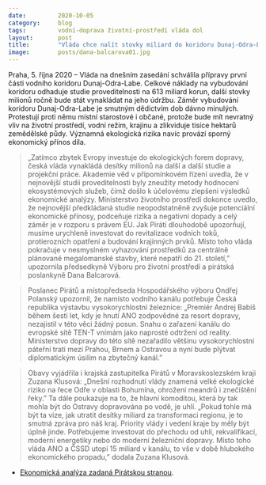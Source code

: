 ```yaml
---
date:         2020-10-05
category:     blog
tags:         vodní-doprava životní-prostředí vláda dol
layout:       post
title:        "Vláda chce nalít stovky miliard do koridoru Dunaj-Odra-Labe. Přínosy pro ekonomiku jsou sporné, ekologické dopady drtivé"
image:        posts/dana-balcarova01.jpg
---
```


 

Praha, 5. října 2020 – Vláda na dnešním zasedání schválila přípravy první části vodního koridoru Dunaj-Odra-Labe. Celkové náklady na vybudování koridoru odhaduje studie proveditelnosti na 613 miliard korun, další stovky milionů ročně bude stát vynakládat na jeho údržbu. Záměr vybudování koridoru Dunaj-Odra-Labe je smutným dědictvím dob dávno minulých. Protestují proti němu místní starostové i občané, protože bude mít nevratný vliv na životní prostředí, vodní režim, krajinu a zlikviduje tisíce hektarů zemědělské půdy. Významná ekologická rizika navíc provází sporný ekonomický přínos díla.

> „Zatímco zbytek Evropy investuje do ekologických forem dopravy, česká vláda vynakládá desítky milionů na další a další studie a projekční práce. Akademie věd v připomínkovém řízení uvedla, že v nejnovější studii proveditelnosti byly zneužity metody hodnocení ekosystémových služeb, čímž došlo k účelovému zlepšení výsledků ekonomické analýzy. Ministerstvo životního prostředí dokonce uvedlo, že nejnovější předkládaná studie neopodstatněně zvyšuje potenciální ekonomické přínosy, podceňuje rizika a negativní dopady a celý záměr je v rozporu s právem EU. Jak Piráti dlouhodobě upozorňují, musíme urychleně investovat do revitalizace vodních toků, protierozních opatření a budování krajinných prvků. Místo toho vláda pokračuje v nesmyslném vyhazování prostředků za centrálně plánované megalomanské stavby, které nepatří do 21. století,” upozornila předsedkyně Výboru pro životní prostředí a pirátská poslankyně Dana Balcarová.

> Poslanec Pirátů a místopředseda Hospodářského výboru Ondřej Polanský upozornil, že namísto vodního kanálu potřebuje Česká republika výstavbu vysokorychlostní železnice: „Premiér Andrej Babiš během šesti let, kdy je hnutí ANO zodpovědné za resort dopravy, nezajistil v této věci žádný posun. Snahu o zařazení kanálu do evropské sítě TEN-T vnímám jako naprosté odtržení od reality. Ministerstvo dopravy do této sítě nezařadilo většinu vysokorychlostní páteřní trati mezi Prahou, Brnem a Ostravou a nyní bude plýtvat diplomatickým úsilím na zbytečný kanál.” 

> Obavy vyjádřila i krajská zastupitelka Pirátů v Moravskoslezském kraji Zuzana Klusová: „Dnešní rozhodnutí vlády znamená velké ekologické riziko na řece Odře v oblasti Bohumína, ohrožení meandrů i znečištění řeky.” Ta dále poukazuje na to, že hlavní komoditou, která by tak mohla být do Ostravy dopravována po vodě, je uhlí. „Pokud tohle má být ta vize, jak utratit desítky miliard za transformaci regionu, je to smutná zpráva pro náš kraj. Priority vlády i vedení kraje by měly být úplně jinde. Potřebujeme investovat do přechodu od uhlí, rekvalifikací, moderní energetiky nebo do moderní železniční dopravy. Místo toho vláda ANO a ČSSD utopí 15 miliard v kanálu, to vše v době hlubokého ekonomického propadu,” dodala Zuzana Klusová.

 
* [Ekonomická analýza zadaná Pirátskou stranou](https://pirati.cz/assets/pdf/DOL-Textová-zpráva.pdf). 
